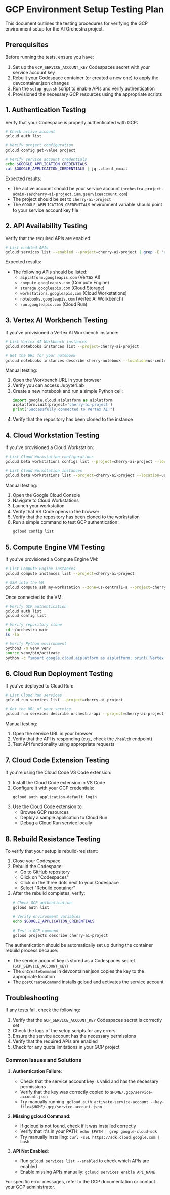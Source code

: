 # GCP Environment Setup Testing Plan

This document outlines the testing procedures for verifying the GCP environment setup for the AI Orchestra project.

## Prerequisites

Before running the tests, ensure you have:

1. Set up the `GCP_SERVICE_ACCOUNT_KEY` Codespaces secret with your service account key
2. Rebuilt your Codespace container (or created a new one) to apply the devcontainer.json changes
3. Run the `setup-gcp.sh` script to enable APIs and verify authentication
4. Provisioned the necessary GCP resources using the appropriate scripts

## 1. Authentication Testing

Verify that your Codespace is properly authenticated with GCP:

```bash
# Check active account
gcloud auth list

# Verify project configuration
gcloud config get-value project

# Verify service account credentials
echo $GOOGLE_APPLICATION_CREDENTIALS
cat $GOOGLE_APPLICATION_CREDENTIALS | jq .client_email
```

Expected results:
- The active account should be your service account (`orchestra-project-admin-sa@cherry-ai-project.iam.gserviceaccount.com`)
- The project should be set to `cherry-ai-project`
- The `GOOGLE_APPLICATION_CREDENTIALS` environment variable should point to your service account key file

## 2. API Availability Testing

Verify that the required APIs are enabled:

```bash
# List enabled APIs
gcloud services list --enabled --project=cherry-ai-project | grep -E 'aiplatform|compute|storage|workstations|notebooks|run'
```

Expected results:
- The following APIs should be listed:
  - `aiplatform.googleapis.com` (Vertex AI)
  - `compute.googleapis.com` (Compute Engine)
  - `storage.googleapis.com` (Cloud Storage)
  - `workstations.googleapis.com` (Cloud Workstations)
  - `notebooks.googleapis.com` (Vertex AI Workbench)
  - `run.googleapis.com` (Cloud Run)

## 3. Vertex AI Workbench Testing

If you've provisioned a Vertex AI Workbench instance:

```bash
# List Vertex AI Workbench instances
gcloud notebooks instances list --project=cherry-ai-project

# Get the URL for your notebook
gcloud notebooks instances describe cherry-notebook --location=us-central1-a --format="value(proxyUri)"
```

Manual testing:
1. Open the Workbench URL in your browser
2. Verify you can access JupyterLab
3. Create a new notebook and run a simple Python cell:
   ```python
   import google.cloud.aiplatform as aiplatform
   aiplatform.init(project='cherry-ai-project')
   print("Successfully connected to Vertex AI!")
   ```
4. Verify that the repository has been cloned to the instance

## 4. Cloud Workstation Testing

If you've provisioned a Cloud Workstation:

```bash
# List Cloud Workstation configurations
gcloud beta workstations configs list --project=cherry-ai-project --location=us-central1

# List Cloud Workstation instances
gcloud beta workstations list --project=cherry-ai-project --location=us-central1
```

Manual testing:
1. Open the Google Cloud Console
2. Navigate to Cloud Workstations
3. Launch your workstation
4. Verify that VS Code opens in the browser
5. Verify that the repository has been cloned to the workstation
6. Run a simple command to test GCP authentication:
   ```bash
   gcloud config list
   ```

## 5. Compute Engine VM Testing

If you've provisioned a Compute Engine VM:

```bash
# List Compute Engine instances
gcloud compute instances list --project=cherry-ai-project

# SSH into the VM
gcloud compute ssh my-workstation --zone=us-central1-a --project=cherry-ai-project
```

Once connected to the VM:
```bash
# Verify GCP authentication
gcloud auth list
gcloud config list

# Verify repository clone
cd ~/orchestra-main
ls -la

# Verify Python environment
python3 -m venv venv
source venv/bin/activate
python -c "import google.cloud.aiplatform as aiplatform; print('Vertex AI available')"
```

## 6. Cloud Run Deployment Testing

If you've deployed to Cloud Run:

```bash
# List Cloud Run services
gcloud run services list --project=cherry-ai-project

# Get the URL of your service
gcloud run services describe orchestra-api --project=cherry-ai-project --region=us-central1 --format="value(status.url)"
```

Manual testing:
1. Open the service URL in your browser
2. Verify that the API is responding (e.g., check the `/health` endpoint)
3. Test API functionality using appropriate requests

## 7. Cloud Code Extension Testing

If you're using the Cloud Code VS Code extension:

1. Install the Cloud Code extension in VS Code
2. Configure it with your GCP credentials:
   ```bash
   gcloud auth application-default login
   ```
3. Use the Cloud Code extension to:
   - Browse GCP resources
   - Deploy a sample application to Cloud Run
   - Debug a Cloud Run service locally

## 8. Rebuild Resistance Testing

To verify that your setup is rebuild-resistant:

1. Close your Codespace
2. Rebuild the Codespace:
   - Go to GitHub repository
   - Click on "Codespaces"
   - Click on the three dots next to your Codespace
   - Select "Rebuild container"
3. After the rebuild completes, verify:
   ```bash
   # Check GCP authentication
   gcloud auth list
   
   # Verify environment variables
   echo $GOOGLE_APPLICATION_CREDENTIALS
   
   # Test a GCP command
   gcloud projects describe cherry-ai-project
   ```

The authentication should be automatically set up during the container rebuild process because:
- The service account key is stored as a Codespaces secret (`GCP_SERVICE_ACCOUNT_KEY`)
- The `onCreateCommand` in devcontainer.json copies the key to the appropriate location
- The `postCreateCommand` installs gcloud and activates the service account

## Troubleshooting

If any tests fail, check the following:

1. Verify that the `GCP_SERVICE_ACCOUNT_KEY` Codespaces secret is correctly set
2. Check the logs of the setup scripts for any errors
3. Ensure the service account has the necessary permissions
4. Verify that the required APIs are enabled
5. Check for any quota limitations in your GCP project

### Common Issues and Solutions

1. **Authentication Failure**:
   - Check that the service account key is valid and has the necessary permissions
   - Verify that the key was correctly copied to `$HOME/.gcp/service-account.json`
   - Try manually running: `gcloud auth activate-service-account --key-file=$HOME/.gcp/service-account.json`

2. **Missing gcloud Command**:
   - If gcloud is not found, check if it was installed correctly
   - Verify that it's in your PATH: `echo $PATH | grep google-cloud-sdk`
   - Try manually installing: `curl -sSL https://sdk.cloud.google.com | bash`

3. **API Not Enabled**:
   - Run `gcloud services list --enabled` to check which APIs are enabled
   - Enable missing APIs manually: `gcloud services enable API_NAME`

For specific error messages, refer to the GCP documentation or contact your GCP administrator.